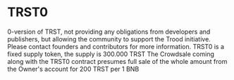 # TRST0
0-version of TRST, not providing any obligations from developers and publishers,
but allowing the community to support the Trood initiative.
Please contact founders and contributors for more information.
TRST0 is a fixed supply token, the supply is 300.000 TRST
The Crowdsale coming along with the TRST0 contract presumes full sale of the whole amount from the Owner's account for 200 TRST per 1 BNB
